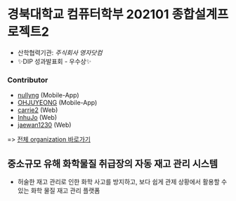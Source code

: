 # 경북대학교 컴퓨터학부 202101 종합설계프로젝트2
* 산학협력기관: *주식회사 영자닷컴*
* :sparkles:DIP 성과발표회 - 우수상:sparkles:

### Contributor
* [nullyng](https://github.com/nullyng) (Mobile-App)
* [OHJUYEONG](https://github.com/OHJUYEONG) (Mobile-App)
* [carrie2](https://github.com/carrie2) (Web)
* [InhuJo](https://github.com/InhuJo) (Web)
* [jaewan1230](https://github.com/jaewan1230) (Web)

=> [전체 organization 바로가기](https://github.com/CDP2-4)




## 중소규모 유해 화학물질 취급장의 자동 재고 관리 시스템
* 허술한 재고 관리로 인한 화학 사고를 방지하고, 보다 쉽게 관제 상황에서 활용할 수 있는 화학 물질 재고 관리 플랫폼

